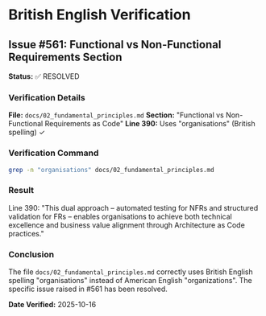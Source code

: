 # British English Verification

## Issue #561: Functional vs Non-Functional Requirements Section

**Status:** ✅ RESOLVED

### Verification Details

**File:** `docs/02_fundamental_principles.md`
**Section:** "Functional vs Non-Functional Requirements as Code"
**Line 390:** Uses "organisations" (British spelling) ✓

### Verification Command
```bash
grep -n "organisations" docs/02_fundamental_principles.md
```

### Result
Line 390: "This dual approach – automated testing for NFRs and structured validation for FRs – enables organisations to achieve both technical excellence and business value alignment through Architecture as Code practices."

### Conclusion

The file `docs/02_fundamental_principles.md` correctly uses British English spelling "organisations" instead of American English "organizations". The specific issue raised in #561 has been resolved.

**Date Verified:** 2025-10-16
